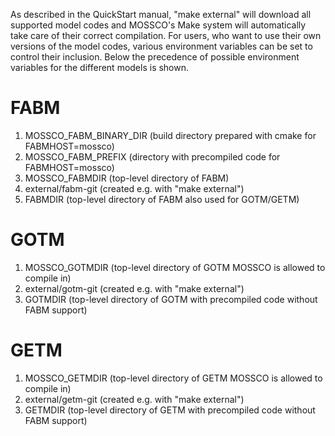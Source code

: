 As described in the QuickStart manual, "make external" will download all supported model codes and MOSSCO's Make system will automatically take care of their correct compilation. For users, who want to use their own versions of the model codes, various environment variables can be set to control their inclusion. Below the precedence of possible environment variables for the different models is shown.

FABM
====

1) MOSSCO_FABM_BINARY_DIR (build directory prepared with cmake for FABMHOST=mossco)
2) MOSSCO_FABM_PREFIX (directory with precompiled code for FABMHOST=mossco)
3) MOSSCO_FABMDIR (top-level directory of FABM)
4) external/fabm-git (created e.g. with "make external")
5) FABMDIR (top-level directory of FABM also used for GOTM/GETM)


GOTM
====

1) MOSSCO_GOTMDIR (top-level directory of GOTM MOSSCO is allowed to compile in)
2) external/gotm-git (created e.g. with "make external")
3) GOTMDIR (top-level directory of GOTM with precompiled code without FABM support)


GETM
====

1) MOSSCO_GETMDIR (top-level directory of GETM MOSSCO is allowed to compile in)
2) external/getm-git (created e.g. with "make external")
3) GETMDIR (top-level directory of GETM with precompiled code without FABM support)
